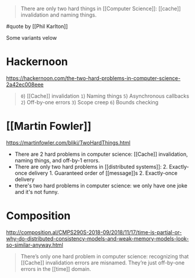> There are only two hard things in [[Computer Science]]: [[cache]] invalidation and naming things.

#quote by [[Phil Karlton]]

Some variants velow

# Hackernoon

https://hackernoon.com/the-two-hard-problems-in-computer-science-2a42ec008eee

> `0`) [[Cache]] invalidation
> `1`) Naming things
> `5`) Asynchronous callbacks
> `2`) Off-by-one errors
> `3`) Scope creep
> `6`) Bounds checking

# [[Martin Fowler]]

https://martinfowler.com/bliki/TwoHardThings.html

- There are 2 hard problems in computer science: [[Cache]] invalidation, naming things, and off-by-1 errors.
- There are only two hard problems in [[distributed systems]]:  2. Exactly-once delivery 1. Guaranteed order of [[message]]s 2. Exactly-once delivery
- there's two hard problems in computer science: we only have one joke and it's not funny.

# Composition

http://composition.al/CMPS290S-2018-09/2018/11/17/time-is-partial-or-why-do-distributed-consistency-models-and-weak-memory-models-look-so-similar-anyway.html

> There’s only one hard problem in computer science: recognizing that [[Cache]] invalidation errors are misnamed. They’re just off-by-one errors in the [[time]] domain.